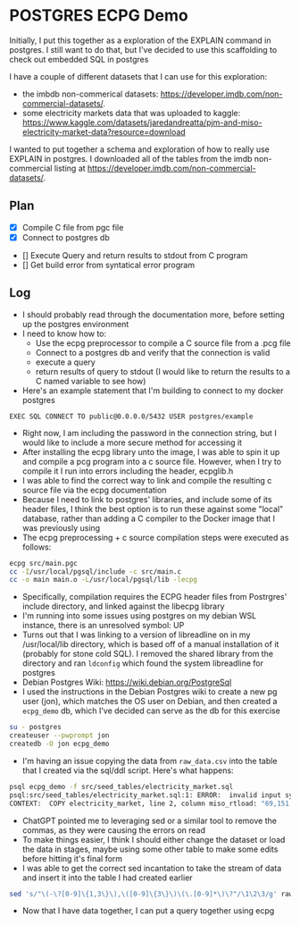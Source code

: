 # POSTGRES ECPG Demo

Initially, I put this together as a exploration of the EXPLAIN command in postgres.
I still want to do that, but I've decided to use this scaffolding to check out
embedded SQL in postgres  

I have a couple of different datasets that I can use for this exploration:

- the imbdb non-commerical datasets: <https://developer.imdb.com/non-commercial-datasets/>.
- some electricity markets data that was uploaded to kaggle:
<https://www.kaggle.com/datasets/jaredandreatta/pjm-and-miso-electricity-market-data?resource=download>

I wanted to put together a schema and exploration of how to really use EXPLAIN in postgres. I downloaded all of the tables from the imdb non-commercial listing at <https://developer.imdb.com/non-commercial-datasets/>.

## Plan

- [x] Compile C file from pgc file
- [x] Connect to postgres db
- [] Execute Query and return results to stdout from C program
- [] Get build error from syntatical error program

## Log

- I should probably read through the documentation more, before setting up the
postgres environment
- I need to know how to:
  - Use the ecpg preprocessor to compile a C source file from a .pcg file
  - Connect to a postgres db and verify that the connection is valid
  - execute a query
  - return results of query to stdout (I would like to return the results to a
  C named variable to see how)
- Here's an example statement that I'm building to connect to my docker postgres

```postgres
EXEC SQL CONNECT TO public@0.0.0.0/5432 USER postgres/example
```

- Right now, I am including the password in the connection string, but I would
like to include a more secure method for accessing it
- After installing the ecpg library unto the image, I was able to spin it up and
compile a pcg program into a c source file. However, when I try to compile it I
run into errors including the header, ecpglib.h
- I was able to find the correct way to link and compile the resulting c source
file via the ecpg documentation
- Because I need to link to postgres' libraries, and include some of its header
files, I think the best option is to run these against some "local" database,
rather than adding a C compiler to the Docker image that I was previously using
- The ecpg preprocessing + c source compilation steps were executed as follows:

```bash
ecpg src/main.pgc
cc -I/usr/local/pgsql/include -c src/main.c
cc -o main main.o -L/usr/local/pgsql/lib -lecpg
```

- Specifically, compilation requires the ECPG header files from Postrgres' include
directory, and linked against the libecpg library
- I'm running into some issues using postgres on my debian WSL instance, there is an
unresolved symbol: UP
- Turns out that I was linking to a version of libreadline on in my /usr/local/lib
directory, which is based off of a manual installation of it (probably for stone
cold SQL). I removed the shared library from the directory and ran `ldconfig` which
found the system libreadline for postgres
- Debian Postgres Wiki: <https://wiki.debian.org/PostgreSql>
- I used the instructions in the Debian Postgres wiki to create a new pg user (jon),
which matches the OS user on Debian, and then created a `ecpg_demo` db, which I've
decided can serve as the db for this exercise

```bash
su - postgres
createuser --pwprompt jon
createdb -O jon ecpg_demo
```

- I'm having an issue copying the data from `raw_data.csv` into the table that I created
via the sql/ddl script. Here's what happens:

```bash
psql ecpg_demo -f src/seed_tables/electricity_market.sql
psql:src/seed_tables/electricity_market.sql:1: ERROR:  invalid input syntax for type numeric: "69,151.88"
CONTEXT:  COPY electricity_market, line 2, column miso_rtload: "69,151.88"
```

- ChatGPT pointed me to leveraging sed or a similar tool to remove the commas,
as they were causing the errors on read
- To make things easier, I think I should either change the dataset or load the
data in stages, maybe using some other table to make some edits before hitting
it's final form
- I was able to get the correct sed incantation to take the stream of data and
insert it into the table I had created earlier

```bash
sed 's/"\(-\?[0-9]\{1,3\}\),\([0-9]\{3\}\)\(\.[0-9]*\)\?"/\1\2\3/g' raw_data.csv | psql ecpg_demo -c "\copy electricity_market FROM stdin CSV HEADER"
```

- Now that I have data together, I can put a query together using ecpg
